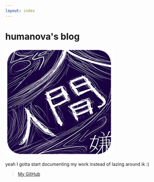 ```yaml
---
layout: index
---
```


# humanova's blog
![logo](assets/img/ningen-logo-small.png)

yeah I gotta start documenting my work instead of lazing around ik :)

> [My GitHub](https://github.com/humanova)
